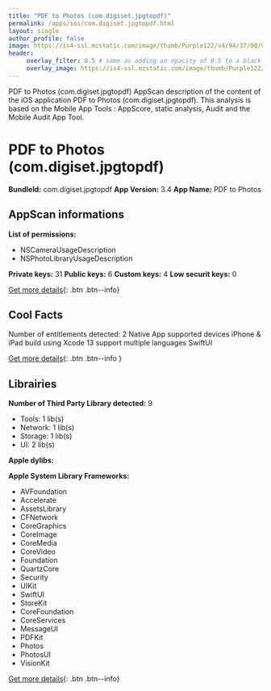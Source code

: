 ```yaml
---
title: "PDF to Photos (com.digiset.jpgtopdf)"
permalink: /apps/ios/com.digiset.jpgtopdf.html
layout: single
author_profile: false
image: https://is4-ssl.mzstatic.com/image/thumb/Purple122/v4/94/37/08/943708bb-77e4-fb7c-a7c4-c1ce3d1d966c/AppIcon-0-1x_U007emarketing-0-7-0-85-220.png/512x512bb.jpg
header: 
     overlay_filter: 0.5 # same as adding an opacity of 0.5 to a black background
     overlay_image: https://is4-ssl.mzstatic.com/image/thumb/Purple122/v4/94/37/08/943708bb-77e4-fb7c-a7c4-c1ce3d1d966c/AppIcon-0-1x_U007emarketing-0-7-0-85-220.png/512x512bb.jpg
---
```

PDF to Photos (com.digiset.jpgtopdf) AppScan description of the content of the iOS application PDF to Photos (com.digiset.jpgtopdf). This analysis is based on the Mobile App Tools : AppScore, static analysis, Audit and the Mobile Audit App Tool.

# PDF to Photos (com.digiset.jpgtopdf)

**BundleId:** com.digiset.jpgtopdf
**App Version:** 3.4
**App Name:** PDF to Photos


## AppScan informations 

**List of permissions:** 
- NSCameraUsageDescription
- NSPhotoLibraryUsageDescription
  
  
**Private keys:** 31
**Public keys:** 6
**Custom keys:** 4
**Low securit keys:** 0
  
[Get more details](/pricing.html){: .btn .btn--info}

## Cool Facts

Number of entitlements detected: 2
Native App
supported devices iPhone & iPad
build using Xcode 13
support multiple languages
SwiftUI
  
[Get more details](/pricing.html){: .btn .btn--info }

## Librairies 
**Number of Third Party Library detected:** 9
- Tools: 1 lib(s)
- Network: 1 lib(s)
- Storage: 1 lib(s)
- UI: 2 lib(s)


**Apple dylibs:**


**Apple System Library Frameworks:**
- AVFoundation
- Accelerate
- AssetsLibrary
- CFNetwork
- CoreGraphics
- CoreImage
- CoreMedia
- CoreVideo
- Foundation
- QuartzCore
- Security
- UIKit
- SwiftUI
- StoreKit
- CoreFoundation
- CoreServices
- MessageUI
- PDFKit
- Photos
- PhotosUI
- VisionKit


  
[Get more details](/pricing.html){: .btn .btn--info}

